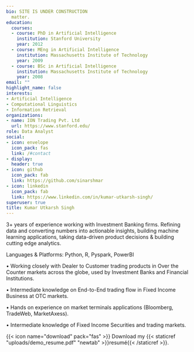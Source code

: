 ```yaml
---
bio: SITE IS UNDER CONSTRUCTION
  matter.
education:
  courses:
  - course: PhD in Artificial Intelligence
    institution: Stanford University
    year: 2012
  - course: MEng in Artificial Intelligence
    institution: Massachusetts Institute of Technology
    year: 2009
  - course: BSc in Artificial Intelligence
    institution: Massachusetts Institute of Technology
    year: 2008
email: ""
highlight_name: false
interests:
- Artificial Intelligence
- Computational Linguistics
- Information Retrieval
organizations:
- name: ION Trading Pvt. Ltd
  url: https://www.stanford.edu/
role: Data Analyst
social:
- icon: envelope
  icon_pack: fas
  link: /#contact
- display:
  header: true
- icon: github
  icon_pack: fab
  link: https://github.com/sinarshmar
- icon: linkedin
  icon_pack: fab
  link: https://www.linkedin.com/in/kumar-utkarsh-singh/
superuser: true
title: Kumar Utkarsh Singh
---
```


3+ years of experience working with Investment Banking firms. Refining data and converting numbers into actionable insights, building machine learning applications, taking data-driven product decisions & building cutting edge analytics.

Languages & Platforms: Python, R, Pyspark, PowerBI

• Working closely with Dealer to Customer trading products in Over the Counter markets across the globe, used by Investment Banks and Financial Institutions.

• Intermediate knowledge on End-to-End trading flow in Fixed Income Business at OTC markets.

• Hands on experience on market terminals applications (Bloomberg, TradeWeb, MarketAxess).

• Intermediate knowledge of Fixed Income Securities and trading markets.

{{< icon name="download" pack="fas" >}} Download my {{< staticref "uploads/demo_resume.pdf" "newtab" >}}resumé{{< /staticref >}}.
